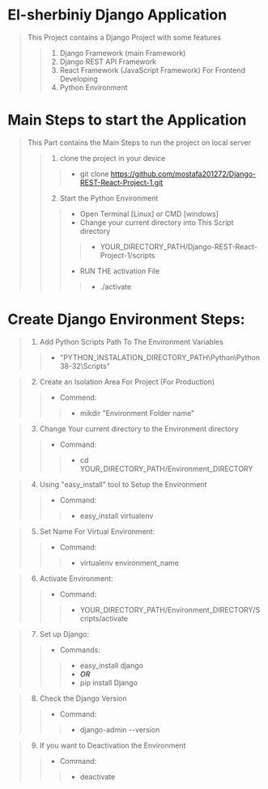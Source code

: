 # El-sherbiniy Django Application
> This Project contains a Django Project with some features
>> 1. Django Framework (main Framework)
>> 2. Django REST API Framework
>> 3. React Framework (JavaScript Framework) For Frontend Developing
>> 4. Python Environment

# Main Steps to start the Application
> This Part contains the Main Steps to run the project on local server
>> 1. clone the project in your device
>>> - git clone https://github.com/mostafa201272/Django-REST-React-Project-1.git
>> 2. Start the Python Environment
>>> - Open Terminal [Linux] or CMD [windows]
>>> - Change your current directory into This Script directory
>>>> - YOUR_DIRECTORY_PATH/Django-REST-React-Project-1/scripts
>>> - RUN THE activation File
>>>> - ./activate


# Create Django Environment Steps:
> 1. Add Python Scripts Path To The Environment Variables
>> * "PYTHON_INSTALATION_DIRECTORY_PATH\Python\Python38-32\Scripts"

> 2. Create an Isolation Area For Project (For Production)
>> * Commend:
>>>	* mikdir "Environment Folder name"

> 3. Change Your current directory to the Environment directory
>> * Command:
>>> * cd YOUR_DIRECTORY_PATH/Environment_DIRECTORY

> 4. Using "easy_install" tool to Setup the Environment
>> * Command:
>>> * easy_install virtualenv

> 5. Set Name For Virtual Environment:
>> * Command:
>>> * virtualenv environment_name

> 6. Activate Environment:
>> * Command:
>>> * YOUR_DIRECTORY_PATH/Environment_DIRECTORY/Scripts/activate

> 7. Set up Django:
>> * Commands:
>>> * easy_install django
>>> * ***OR***
>>> * pip install Django

> 8. Check the Django Version
>> * Command:
>>> * django-admin --version

> 9. If you want to Deactivation the Environment
>> * Command:
>>> * deactivate
